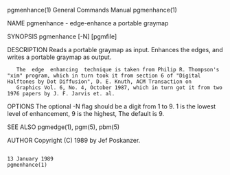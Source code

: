 pgmenhance(1)                                                                           General Commands Manual                                                                          pgmenhance(1)

NAME
       pgmenhance - edge-enhance a portable graymap

SYNOPSIS
       pgmenhance [-N] [pgmfile]

DESCRIPTION
       Reads a portable graymap as input.  Enhances the edges, and writes a portable graymap as output.

       The  edge  enhancing  technique is taken from Philip R. Thompson's "xim" program, which in turn took it from section 6 of "Digital Halftones by Dot Diffusion", D. E. Knuth, ACM Transaction on
       Graphics Vol. 6, No. 4, October 1987, which in turn got it from two 1976 papers by J. F. Jarvis et. al.

OPTIONS
       The optional -N flag should be a digit from 1 to 9.  1 is the lowest level of enhancement, 9 is the highest, The default is 9.

SEE ALSO
       pgmedge(1), pgm(5), pbm(5)

AUTHOR
       Copyright (C) 1989 by Jef Poskanzer.

                                                                                            13 January 1989                                                                              pgmenhance(1)

